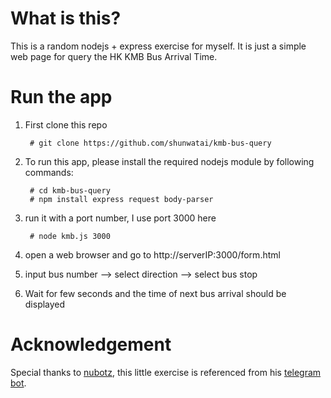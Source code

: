 # What is this?
This is a random nodejs + express exercise for myself.
It is just a simple web page for query the HK KMB Bus Arrival Time.

# Run the app
1. First clone this repo

        # git clone https://github.com/shunwatai/kmb-bus-query

2. To run this app, please install the required nodejs module by following commands:
    
        # cd kmb-bus-query
        # npm install express request body-parser

3. run it with a port number, I use port 3000 here

        # node kmb.js 3000
        
4. open a web browser and go to http://serverIP:3000/form.html

5. input bus number --> select direction --> select bus stop

6. Wait for few seconds and the time of next bus arrival should be displayed

# Acknowledgement
Special thanks to [nubotz](https://github.com/nubotz), this little exercise is referenced from his [telegram bot](https://github.com/nubotz/hk9busbot).

